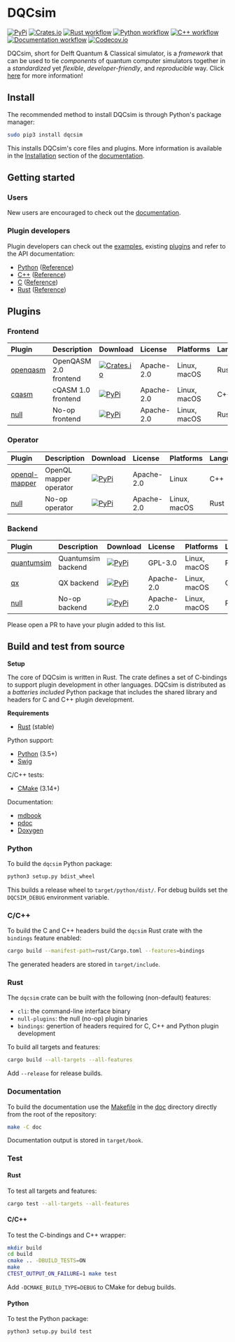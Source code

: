 # DQCsim

[![PyPi](https://badgen.net/pypi/v/dqcsim)](https://pypi.org/project/dqcsim/)
[![Crates.io](https://badgen.net/crates/v/dqcsim)](https://crates.io/crates/dqcsim/)
[![Rust workflow](https://github.com/mbrobbel/dqcsim/workflows/Rust/badge.svg)](https://github.com/mbrobbel/dqcsim/actions?query=workflow%3ARust)
[![Python workflow](https://github.com/mbrobbel/dqcsim/workflows/Python/badge.svg)](https://github.com/mbrobbel/dqcsim/actions?query=workflow%3APython)
[![C++ workflow](https://github.com/mbrobbel/dqcsim/workflows/C++/badge.svg)](https://github.com/mbrobbel/dqcsim/actions?query=workflow%3AC++)
[![Documentation workflow](https://github.com/mbrobbel/dqcsim/workflows/Documentation/badge.svg)](https://mbrobbel.github.io/dqcsim/)
[![Codecov.io](https://codecov.io/gh/mbrobbel/dqcsim/branch/master/graph/badge.svg)](https://codecov.io/gh/mbrobbel/dqcsim)

DQCsim, short for Delft Quantum & Classical simulator, is a *framework* that
can be used to tie *components* of quantum computer simulators together in a
*standardized* yet *flexible*, *developer-friendly*, and *reproducible* way.
Click [here](https://mbrobbel.github.io/dqcsim/) for more information!

## Install

The recommended method to install DQCsim is through Python's package manager:

```bash
sudo pip3 install dqcsim
```

This installs DQCsim's core files and plugins. More information is available in
the [Installation](https://mbrobbel.github.io/dqcsim/install/) section of the
[documentation](https://mbrobbel.github.io/dqcsim/).

## Getting started

### Users

New users are encouraged to check out the
[documentation](https://mbrobbel.github.io/dqcsim/).

### Plugin developers

Plugin developers can check out the [examples](./examples), existing [plugins](#plugins)
and refer to the API documentation:

- [Python](https://mbrobbel.github.io/dqcsim/python-api/) ([Reference](https://mbrobbel.github.io/dqcsim/py_/dqcsim/))
- [C++](https://mbrobbel.github.io/dqcsim/cpp-api/) ([Reference](https://mbrobbel.github.io/dqcsim/cpp_/))
- [C](https://mbrobbel.github.io/dqcsim/c-api/) ([Reference](https://mbrobbel.github.io/dqcsim/c-api/reference.apigen.html))
- [Rust](https://mbrobbel.github.io/dqcsim/rust-api/) ([Reference](https://mbrobbel.github.io/dqcsim/rust_/dqcsim/))

## Plugins

### Frontend

| Plugin | Description | Download | License | Platforms | Language |
|:-------|:------------|:---------|:--------|:----------|:---------|
| [openqasm](https://github.com/mbrobbel/dqcsim-openqasm) | OpenQASM 2.0 frontend | [![Crates.io](https://badgen.net/crates/v/dqcsim-openqasm)](https://crates.io/crates/dqcsim-openqasm/) | Apache-2.0 | Linux, macOS | Rust |
| [cqasm](https://github.com/jvanstraten/dqcsim-cqasm) | cQASM 1.0 frontend | [![PyPi](https://badgen.net/pypi/v/dqcsim-cqasm)](https://pypi.org/project/dqcsim-cqasm/) | Apache-2.0 | Linux, macOS | C++ |
| [null](rust/src/bin/null/) | No-op frontend | [![PyPi](https://badgen.net/pypi/v/dqcsim)](https://pypi.org/project/dqcsim/) | Apache-2.0 | Linux, macOS | Rust |

### Operator

| Plugin | Description | Download | License | Platforms | Language |
|:-------|:------------|:---------|:--------|:----------|:---------|
| [openql-mapper](https://github.com/QE-LAB/dqcsim-openql-mapper) | OpenQL mapper operator | [![PyPi](https://badgen.net/pypi/v/dqcsim-openql-mapper)](https://pypi.org/project/dqcsim-openql-mapper/) | Apache-2.0 | Linux | C++ |
| [null](rust/src/bin/null/) | No-op operator | [![PyPi](https://badgen.net/pypi/v/dqcsim)](https://pypi.org/project/dqcsim/) | Apache-2.0 | Linux, macOS | Rust |

### Backend

| Plugin | Description | Download | License | Platforms | Language |
|:-------|:------------|:---------|:--------|:----------|:---------|
| [quantumsim](https://github.com/QE-LAB/dqcsim-quantumsim) | Quantumsim backend | [![PyPi](https://badgen.net/pypi/v/dqcsim-quantumsim)](https://pypi.org/project/dqcsim-quantumsim/) | GPL-3.0 | Linux, macOS | Python |
| [qx](https://github.com/QE-LAB/dqcsim-qx) | QX backend | [![PyPi](https://badgen.net/pypi/v/dqcsim-qx)](https://pypi.org/project/dqcsim-qx/) | Apache-2.0 | Linux, macOS | C++ |
| [null](rust/src/bin/null/) | No-op backend | [![PyPi](https://badgen.net/pypi/v/dqcsim)](https://pypi.org/project/dqcsim/) | Apache-2.0 | Linux, macOS | Rust |

Please open a PR to have your plugin added to this list.

## Build and test from source

**Setup**

The core of DQCsim is written in Rust. The crate defines a set of C-bindings to
support plugin development in other languages. DQCsim is distributed as a
*batteries included* Python package that includes the shared library and
headers for C and C++ plugin development.

**Requirements**

- [Rust](https://rustup.rs/) (stable)

Python support:

- [Python](https://www.python.org/downloads/) (3.5+)
- [Swig](https://github.com/swig/swig/)

C/C++ tests:

- [CMake](https://github.com/Kitware/CMake) (3.14+)

Documentation:

- [mdbook](https://github.com/rust-lang/mdBook)
- [pdoc](https://pypi.org/project/pdoc/)
- [Doxygen](https://github.com/doxygen/doxygen)

### Python

To build the `dqcsim` Python package:

```bash
python3 setup.py bdist_wheel
```

This builds a release wheel to `target/python/dist/`. For debug builds set the
`DQCSIM_DEBUG` environment variable.

### C/C++

To build the C and C++ headers build the `dqcsim` Rust crate with the
`bindings` feature enabled:

```bash
cargo build --manifest-path=rust/Cargo.toml --features=bindings
```

The generated headers are stored in `target/include`.

### Rust

The `dqcsim` crate can be built with the following (non-default) features:

- `cli`:  the command-line interface binary
- `null-plugins`: the null (no-op) plugin binaries
- `bindings`: genertion of headers required for C, C++ and Python plugin
  development

To build all targets and features:

```bash
cargo build --all-targets --all-features
```

Add `--release` for release builds.

### Documentation

To build the documentation use the [Makefile](./doc/Makefile) in the
[doc](./doc) directory directly from the root of the repository:

```bash
make -C doc
```

Documentation output is stored in `target/book`.

### Test

#### Rust

To test all targets and features:

```bash
cargo test --all-targets --all-features
```

#### C/C++

To test the C-bindings and C++ wrapper:

```bash
mkdir build
cd build
cmake .. -DBUILD_TESTS=ON
make
CTEST_OUTPUT_ON_FAILURE=1 make test
```

Add `-DCMAKE_BUILD_TYPE=DEBUG` to CMake for debug builds.

#### Python

To test the Python package:

```bash
python3 setup.py build test
```
